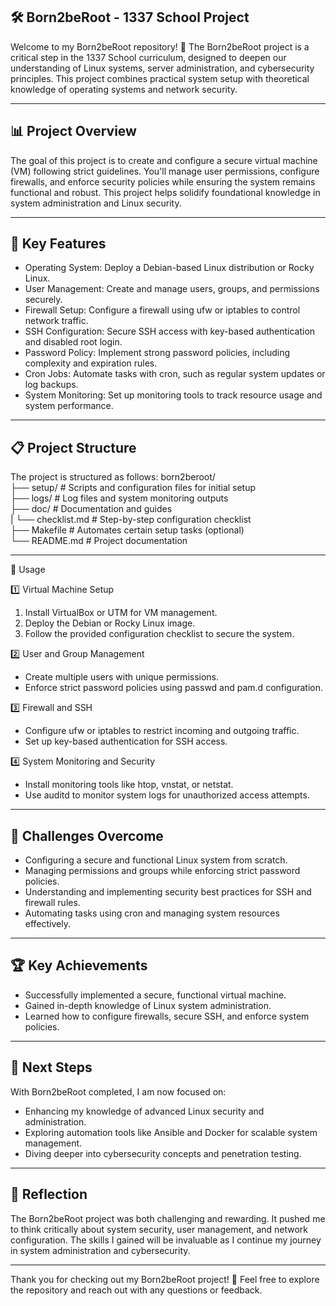 
## 🛠️ Born2beRoot - 1337 School Project
Welcome to my Born2beRoot repository! 🚀
The Born2beRoot project is a critical step in the 1337 School curriculum, designed to deepen our understanding of Linux systems, server administration, and cybersecurity principles. This project combines practical system setup with theoretical knowledge of operating systems and network security.

---

## 📊 Project Overview
The goal of this project is to create and configure a secure virtual machine (VM) following strict guidelines. You'll manage user permissions, configure firewalls, and enforce security policies while ensuring the system remains functional and robust. This project helps solidify foundational knowledge in system administration and Linux security.

---

## 🔧 Key Features
- Operating System: Deploy a Debian-based Linux distribution or Rocky Linux.
- User Management: Create and manage users, groups, and permissions securely.
- Firewall Setup: Configure a firewall using ufw or iptables to control network traffic.
- SSH Configuration: Secure SSH access with key-based authentication and disabled root login.
- Password Policy: Implement strong password policies, including complexity and expiration rules.
- Cron Jobs: Automate tasks with cron, such as regular system updates or log backups.
- System Monitoring: Set up monitoring tools to track resource usage and system performance.

---

## 📋 Project Structure
The project is structured as follows:
born2beroot/  
├── setup/         # Scripts and configuration files for initial setup  
├── logs/          # Log files and system monitoring outputs  
├── doc/           # Documentation and guides  
|   └── checklist.md  # Step-by-step configuration checklist  
├── Makefile       # Automates certain setup tasks (optional)  
└── README.md      # Project documentation  

---

📂 Usage

1️⃣ Virtual Machine Setup
1.   Install VirtualBox or UTM for VM management.
2.   Deploy the Debian or Rocky Linux image.
3.   Follow the provided configuration checklist to secure the system.

2️⃣ User and Group Management
- Create multiple users with unique permissions.
- Enforce strict password policies using passwd and pam.d configuration.

3️⃣ Firewall and SSH
- Configure ufw or iptables to restrict incoming and outgoing traffic.
- Set up key-based authentication for SSH access.

4️⃣ System Monitoring and Security
- Install monitoring tools like htop, vnstat, or netstat.
- Use auditd to monitor system logs for unauthorized access attempts.

---

## 🎯 Challenges Overcome
- Configuring a secure and functional Linux system from scratch.
- Managing permissions and groups while enforcing strict password policies.
- Understanding and implementing security best practices for SSH and firewall rules.
- Automating tasks using cron and managing system resources effectively.

---

## 🏆 Key Achievements
- Successfully implemented a secure, functional virtual machine.
- Gained in-depth knowledge of Linux system administration.
- Learned how to configure firewalls, secure SSH, and enforce system policies.

---

## 🚀 Next Steps
With Born2beRoot completed, I am now focused on:

- Enhancing my knowledge of advanced Linux security and administration.
- Exploring automation tools like Ansible and Docker for scalable system management.
- Diving deeper into cybersecurity concepts and penetration testing.

---

## 🌟 Reflection
The Born2beRoot project was both challenging and rewarding. It pushed me to think critically about system security, user management, and network configuration. The skills I gained will be invaluable as I continue my journey in system administration and cybersecurity.

---

Thank you for checking out my Born2beRoot project! 🚀 Feel free to explore the repository and reach out with any questions or feedback.





